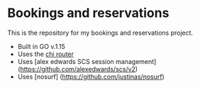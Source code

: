 # Bookings and reservations

This is the repository for my bookings and reservations project.

- Built in GO v.1.15
 - Uses the [chi router](https://github.com/go-chi/chi/v5)
 - Uses [alex edwards SCS session management] (https://github.com/alexedwards/scs/v2)
 - Uses [nosurf] (https://github.com/justinas/nosurf)
